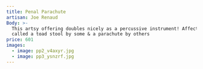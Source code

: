 ```yaml
---
title: Penal Parachute
artisan: Joe Renaud
Body: >-
  This artsy offering doubles nicely as a percussive instrument! Affectionatly
  called a toad stool by some & a parachute by others
price: 601
images:
  - image: pp2_v4axyr.jpg
  - image: pp3_ysnzrf.jpg
---
```


